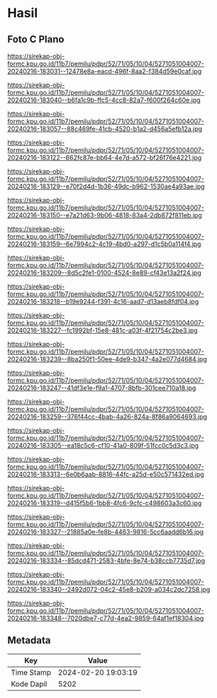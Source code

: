 # Hasil

## Foto C Plano

https://sirekap-obj-formc.kpu.go.id/11b7/pemilu/pdpr/52/71/05/10/04/5271051004007-20240216-183031--12478e8a-eacd-496f-8aa2-f384d59e0caf.jpg

https://sirekap-obj-formc.kpu.go.id/11b7/pemilu/pdpr/52/71/05/10/04/5271051004007-20240216-183040--b6fa1c9b-ffc5-4cc8-82a7-f600f264c60e.jpg

https://sirekap-obj-formc.kpu.go.id/11b7/pemilu/pdpr/52/71/05/10/04/5271051004007-20240216-183057--88c469fe-41cb-4520-b1a2-d456a5efb12a.jpg

https://sirekap-obj-formc.kpu.go.id/11b7/pemilu/pdpr/52/71/05/10/04/5271051004007-20240216-183122--662fc87e-bb64-4e7d-a572-bf26f76e4221.jpg

https://sirekap-obj-formc.kpu.go.id/11b7/pemilu/pdpr/52/71/05/10/04/5271051004007-20240216-183129--e70f2d4d-1b36-49dc-b962-1530ae4a93ae.jpg

https://sirekap-obj-formc.kpu.go.id/11b7/pemilu/pdpr/52/71/05/10/04/5271051004007-20240216-183150--e7a21d63-9b06-4818-83a4-2db872f811eb.jpg

https://sirekap-obj-formc.kpu.go.id/11b7/pemilu/pdpr/52/71/05/10/04/5271051004007-20240216-183159--6e7994c2-4c19-4bd0-a297-d1c5b0a114f4.jpg

https://sirekap-obj-formc.kpu.go.id/11b7/pemilu/pdpr/52/71/05/10/04/5271051004007-20240216-183209--8d5c2fe1-0100-4524-8e89-cf43e13a2f24.jpg

https://sirekap-obj-formc.kpu.go.id/11b7/pemilu/pdpr/52/71/05/10/04/5271051004007-20240216-183218--b19e9244-f391-4c16-aad7-d13aeb8fdf04.jpg

https://sirekap-obj-formc.kpu.go.id/11b7/pemilu/pdpr/52/71/05/10/04/5271051004007-20240216-183227--fc1992bf-15e8-481c-a03f-4f21754c2be3.jpg

https://sirekap-obj-formc.kpu.go.id/11b7/pemilu/pdpr/52/71/05/10/04/5271051004007-20240216-183239--8ba250f1-50ee-4de9-b347-4a2e077d4684.jpg

https://sirekap-obj-formc.kpu.go.id/11b7/pemilu/pdpr/52/71/05/10/04/5271051004007-20240216-183247--41df3e1e-f9a1-4707-8bfb-301cee710a18.jpg

https://sirekap-obj-formc.kpu.go.id/11b7/pemilu/pdpr/52/71/05/10/04/5271051004007-20240216-183259--376f44cc-4bab-4a26-824a-8f86a9064693.jpg

https://sirekap-obj-formc.kpu.go.id/11b7/pemilu/pdpr/52/71/05/10/04/5271051004007-20240216-183305--ea18c5c6-cf10-41a0-809f-51fcc0c5d3c3.jpg

https://sirekap-obj-formc.kpu.go.id/11b7/pemilu/pdpr/52/71/05/10/04/5271051004007-20240216-183313--6e0b6aab-8816-44fc-a25d-e50c571432ed.jpg

https://sirekap-obj-formc.kpu.go.id/11b7/pemilu/pdpr/52/71/05/10/04/5271051004007-20240216-183319--d415f5b6-1bb8-4fc6-9cfc-c498603a3c60.jpg

https://sirekap-obj-formc.kpu.go.id/11b7/pemilu/pdpr/52/71/05/10/04/5271051004007-20240216-183327--21885a0e-fe8b-4463-9816-5cc6aadd6b16.jpg

https://sirekap-obj-formc.kpu.go.id/11b7/pemilu/pdpr/52/71/05/10/04/5271051004007-20240216-183334--85dcd471-2583-4bfe-8e74-b38ccb7735d7.jpg

https://sirekap-obj-formc.kpu.go.id/11b7/pemilu/pdpr/52/71/05/10/04/5271051004007-20240216-183340--2492d072-04c2-45e8-b209-a034c2dc7258.jpg

https://sirekap-obj-formc.kpu.go.id/11b7/pemilu/pdpr/52/71/05/10/04/5271051004007-20240216-183348--7020dbe7-c77d-4ea2-9859-64af1ef18304.jpg


## Metadata

| Key        | Value               |
| ---------- | ------------------- |
| Time Stamp | 2024-02-20 19:03:19 |
| Kode Dapil | 5202                |



